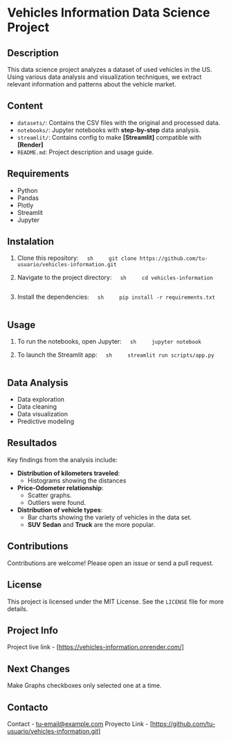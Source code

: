 # Vehicles Information Data Science Project

  
## Description
This data science project analyzes a dataset of used vehicles in the US. Using various data analysis and visualization techniques, we extract relevant information and patterns about the vehicle market.

  

## Content
- `datasets/`: Contains the CSV files with the original and processed data.
- `notebooks/`: Jupyter notebooks with **step-by-step** data analysis.
- `streamlit/`: Contains config to make **[Streamlit]** compatible with **[Render]**
- `README.md`: Project description and usage guide.

  

## Requirements
- Python
- Pandas
- Plotly
- Streamlit
- Jupyter

  

## Instalation

1. Clone this repository:
    ```sh
    git clone https://github.com/tu-usuario/vehicles-information.git
    ```

2. Navigate to the project directory:
    ```sh
    cd vehicles-information
    ```

3. Install the dependencies:
    ```sh
    pip install -r requirements.txt
    ```

  

## Usage
1. To run the notebooks, open Jupyter:
    ```sh
    jupyter notebook
    ```

2. To launch the Streamlit app:
    ```sh
    streamlit run scripts/app.py
    ```

  

## Data Analysis
- Data exploration
- Data cleaning
- Data visualization
- Predictive modeling

  

## Resultados
Key findings from the analysis include:
- **Distribution of kilometers traveled**: 
  - Histograms showing the distances
- **Price-Odometer relationship**:
  -  Scatter graphs.
  -  Outliers were found.
- **Distribution of vehicle types**:
  - Bar charts showing the variety of vehicles in the data set. 
  - **SUV** **Sedan** and **Truck** are the more popular.

  

## Contributions
Contributions are welcome! Please open an issue or send a pull request.

  

## License
This project is licensed under the MIT License. See the `LICENSE` file for more details.

  

## Project Info
Project live link - [https://vehicles-information.onrender.com/]

  

## Next Changes
Make Graphs checkboxes only selected one at a time.

  

## Contacto
Contact - [tu-email@example.com](mailto:tu-email@example.com)
Proyecto Link - [https://github.com/tu-usuario/vehicles-information.git]